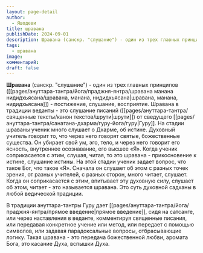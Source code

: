 ```yaml
---
layout: page-detail
author:
  - Яшодеви
title: шравана
publishDate: 2024-09-01
description: Шравана (санскр. "слушание") - один из трех главных принципов (нидидхьясана) - постижение, слушание, восприятие. Шравана в традиции веданты - это слушание писаний (шрути) от сведущего Гуру.
tags:
  - шравана
image: 
комментарий: 
draft: false
---
```

**Шравана** (санскр. "слушание") - один из трех главных принципов ([[pages/ануттара-тантра/йога/праджня-янтра/шравана манана нидидхьясана/шравана, манана, нидидхьясана|шравана, манана, нидидхьясана]]) - постижение, слушание, восприятие. Шравана в традиции веданты - это слушание писаний ([[pages/ануттара-тантра/священные тексты/канон текстов/шрути|шрути]]) от сведущего [[pages/ануттара-тантра/санатана-дхарма/гуру-йога/гуру|Гуру]]. На стадии шраваны ученик много слушает о Дхарме, об истине. Духовный учитель говорит то, что через него говорят святые, божественные существа. Он убирает свой ум, эго, тело, и через него говорит его ясность, внутреннее осознавание, его высшее «Я». Когда ученик соприкасается с этим, слушая, читая, то это шравана - прикосновение к истине, слушание истины. На этой стадии ученик задает вопрос, что такое Бог, что такое «Я». Сначала он слушает об этом с разных точек зрения, от разных учителей, с разных сторон, много читает, слушает. Когда он соприкасается с этим, впитывает эту духовную силу, слушает об этом, читает - это называется шравана. Это суть духовной садханы в любой ведической традиции.
 
 В традиции ануттара-тантры Гуру дает [[pages/ануттара-тантра/йога/праджня-янтра/прямое введение|прямое введение]], сидя на сатсанге, или через наставления в веданте, комментируя священные писания, или передавая конкретное учение или метод, или передает с помощью символов, или задавая парадоксальные вопросы, отбрасывающие логику. Такая шравана - это передача божественной любви, аромата Бога, это касание Духа, вспышки Духа.

